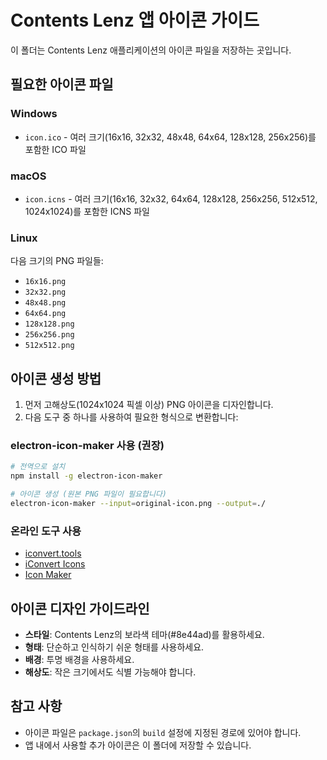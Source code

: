 # Contents Lenz 앱 아이콘 가이드

이 폴더는 Contents Lenz 애플리케이션의 아이콘 파일을 저장하는 곳입니다.

## 필요한 아이콘 파일

### Windows

- `icon.ico` - 여러 크기(16x16, 32x32, 48x48, 64x64, 128x128, 256x256)를 포함한 ICO 파일

### macOS

- `icon.icns` - 여러 크기(16x16, 32x32, 64x64, 128x128, 256x256, 512x512, 1024x1024)를 포함한 ICNS 파일

### Linux

다음 크기의 PNG 파일들:

- `16x16.png`
- `32x32.png`
- `48x48.png`
- `64x64.png`
- `128x128.png`
- `256x256.png`
- `512x512.png`

## 아이콘 생성 방법

1. 먼저 고해상도(1024x1024 픽셀 이상) PNG 아이콘을 디자인합니다.
2. 다음 도구 중 하나를 사용하여 필요한 형식으로 변환합니다:

### electron-icon-maker 사용 (권장)

```bash
# 전역으로 설치
npm install -g electron-icon-maker

# 아이콘 생성 (원본 PNG 파일이 필요합니다)
electron-icon-maker --input=original-icon.png --output=./
```

### 온라인 도구 사용

- [iconvert.tools](https://iconvert.tools/)
- [iConvert Icons](https://iconverticons.com/)
- [Icon Maker](https://www.npmjs.com/package/icon-maker)

## 아이콘 디자인 가이드라인

- **스타일**: Contents Lenz의 보라색 테마(#8e44ad)를 활용하세요.
- **형태**: 단순하고 인식하기 쉬운 형태를 사용하세요.
- **배경**: 투명 배경을 사용하세요.
- **해상도**: 작은 크기에서도 식별 가능해야 합니다.

## 참고 사항

- 아이콘 파일은 `package.json`의 `build` 설정에 지정된 경로에 있어야 합니다.
- 앱 내에서 사용할 추가 아이콘은 이 폴더에 저장할 수 있습니다.
